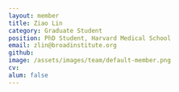 ```yaml
---
layout: member
title: Ziao Lin
category: Graduate Student
position: PhD Student, Harvard Medical School
email: zlin@broadinstitute.org
github:
image: /assets/images/team/default-member.png
cv:
alum: false
---
```


